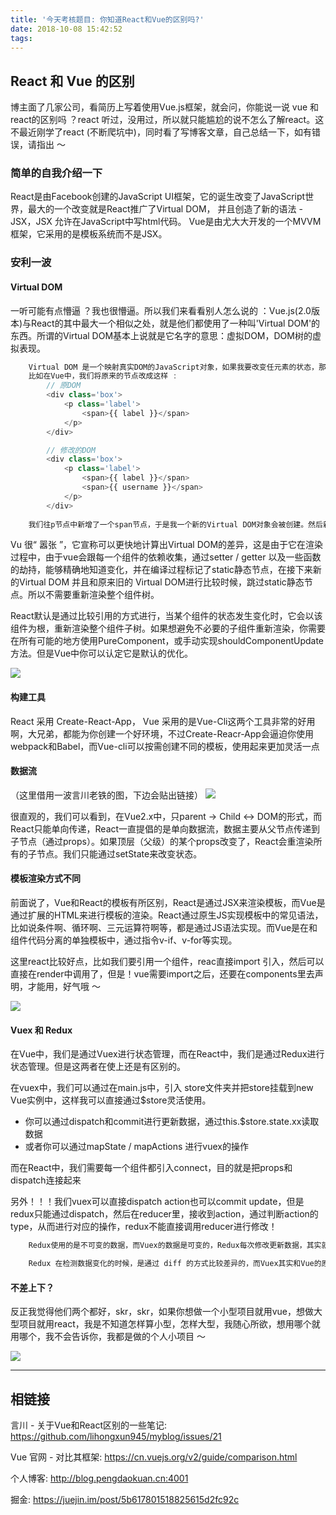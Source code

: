 ```yaml
---
title: '今天考核题目: 你知道React和Vue的区别吗?'
date: 2018-10-08 15:42:52
tags:
---
```

## React 和 Vue 的区别
博主面了几家公司，看简历上写着使用Vue.js框架，就会问，你能说一说 vue 和 react的区别吗 ？react 听过，没用过，所以就只能尴尬的说不怎么了解react。这不最近刚学了react (不断爬坑中)，同时看了写博客文章，自己总结一下，如有错误，请指出 ～

### 简单的自我介绍一下
React是由Facebook创建的JavaScript UI框架，它的诞生改变了JavaScript世界，最大的一个改变就是React推广了Virtual DOM， 并且创造了新的语法 - JSX，JSX 允许在JavaScript中写html代码。
Vue是由尤大大开发的一个MVVM框架，它采用的是模板系统而不是JSX。

### 安利一波
#### Virtual DOM
一听可能有点懵逼 ？我也很懵逼。所以我们来看看别人怎么说的 ：Vue.js(2.0版本)与React的其中最大一个相似之处，就是他们都使用了一种叫'Virtual DOM'的东西。所谓的Virtual DOM基本上说就是它名字的意思：虚拟DOM，DOM树的虚拟表现。

```javascript
    Virtual DOM 是一个映射真实DOM的JavaScript对象，如果我要改变任元素的状态，那么是先在Virtual DOM 上先进行改变，而不是直地去修改真实的DOM。
    比如在Vue中，我们将原来的节点改成这样 :
        // 原DOM
        <div class='box'>
            <p class='label'>
                <span>{{ label }}</span>
            </p>
        </div>

        // 修改的DOM
        <div class='box'>
            <p class='label'>
                <span>{{ label }}</span>
                <span>{{ username }}</span>
            </p>
        </div>
        
    我们往p节点中新增了一个span节点，于是我一个新的Virtual DOM对象会被创建。然后新的Virtual DOM 和旧的VirtualDOM比较，通过diff算法，算出差异，然后这些差异就会被应用在真实的DOM上

```
Vu 很“ 嚣张 ”，它宣称可以更快地计算出Virtual DOM的差异，这是由于它在渲染过程中，由于vue会跟每一个组件的依赖收集，通过setter / getter 以及一些函数的劫持，能够精确地知道变化，并在编译过程标记了static静态节点，在接下来新的Virtual DOM 并且和原来旧的 Virtual DOM进行比较时候，跳过static静态节点。所以不需要重新渲染整个组件树。

React默认是通过比较引用的方式进行，当某个组件的状态发生变化时，它会以该组件为根，重新渲染整个组件子树。如果想避免不必要的子组件重新渲染，你需要在所有可能的地方使用PureComponent，或手动实现shouldComponentUpdate方法。但是Vue中你可以认定它是默认的优化。

<img src="https://timgsa.baidu.com/timg?image&quality=80&size=b9999_10000&sec=1533122820966&di=0a75c3407a39d5ef82428c23a1f65fd7&imgtype=jpg&src=http%3A%2F%2Fimg4.imgtn.bdimg.com%2Fit%2Fu%3D230475974%2C1783103155%26fm%3D214%26gp%3D0.jpg" />

#### 构建工具
React 采用 Create-React-App， Vue 采用的是Vue-Cli这两个工具非常的好用啊，大兄弟，都能为你创建一个好环境，不过Create-Reacr-App会逼迫你使用webpack和Babel，而Vue-cli可以按需创建不同的模板，使用起来更加灵活一点

#### 数据流

<!--more-->

（这里借用一波言川老铁的图，下边会贴出链接）
<img src="https://user-gold-cdn.xitu.io/2018/7/26/164d4c84b44edbf2?imageView2/0/w/1280/h/960/format/webp/ignore-error/1">

很直观的，我们可以看到，在Vue2.x中，只parent -> Child <-> DOM的形式，而React只能单向传递，React一直提倡的是单向数据流，数据主要从父节点传递到子节点（通过props）。如果顶层（父级）的某个props改变了，React会重渲染所有的子节点。我们只能通过setState来改变状态。

#### 模板渲染方式不同
前面说了，Vue和React的模板有所区别，React是通过JSX来渲染模板，而Vue是通过扩展的HTML来进行模板的渲染。React通过原生JS实现模板中的常见语法，比如说条件啊、循环啊、三元运算符啊等，都是通过JS语法实现。而Vue是在和组件代码分离的单独模板中，通过指令v-if、v-for等实现。

这里react比较好点，比如我们要引用一个组件，reac直接import 引入，然后可以直接在render中调用了，但是！vue需要import之后，还要在components里去声明，才能用，好气哦 ～

<img src="https://www.fengdu100.com/uploads/allimg/180704/1F1024G3-1.gif" />

#### Vuex 和 Redux
在Vue中，我们是通过Vuex进行状态管理，而在React中，我们是通过Redux进行状态管理。但是这两者在使上还是有区别的。

在vuex中，我们可以通过在main.js中，引入 store文件夹并把store挂载到new Vue实例中，这样我可以直接通过$store灵活使用。
+ 你可以通过dispatch和commit进行更新数据，通过this.$store.state.xx读取数据
+ 或者你可以通过mapState / mapActions 进行vuex的操作

而在React中，我们需要每一个组件都引入connect，目的就是把props和dispatch连接起来

另外！！！我们vuex可以直接dispatch action也可以commit update，但是redux只能通过dispatch，然后在reducer里，接收到action，通过判断action的type，从而进行对应的操作，redux不能直接调用reducer进行修改！


```javascript
    Redux使用的是不可变的数据，而Vuex的数据是可变的，Redux每次修改更新数据，其实就是用新数据替换旧的数据，而Vuex是直接修改原数据

    Redux 在检测数据变化的时候，是通过 diff 的方式比较差异的，而Vuex其实和Vue的原理一样，是通过 getter/setter来比较的，因为在vue实例的时进行了依赖收集。
```
#### 不差上下？
反正我觉得他们两个都好，skr，skr，如果你想做一个小型项目就用vue，想做大型项目就用react，我是不知道怎样算小型，怎样大型，我随心所欲，想用哪个就用哪个，我不会告诉你，我都是做的个人小项目 ～

<img src="https://timgsa.baidu.com/timg?image&quality=80&size=b9999_10000&sec=1533123228152&di=5c47d3000b5defcc54037a4e4c292a94&imgtype=0&src=http%3A%2F%2Ff.hiphotos.baidu.com%2Fimage%2Fpic%2Fitem%2Fd1160924ab18972b016d358bedcd7b899e510a1f.jpg">

------
## 相链接
言川 - 关于Vue和React区别的一些笔记: <a href="https://github.com/lihongxun945/myblog/issues/21">https://github.com/lihongxun945/myblog/issues/21</a>

Vue 官网 - 对比其框架: <a href="https://cn.vuejs.org/v2/guide/comparison.html">https://cn.vuejs.org/v2/guide/comparison.html</a>

个人博客: <a href="http://blog.pengdaokuan.cn:4001">http://blog.pengdaokuan.cn:4001</a>

掘金: <a href='https://juejin.im/post/5b617801518825615d2fc92c' >https://juejin.im/post/5b617801518825615d2fc92c</a>

